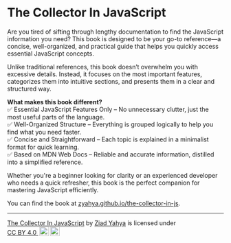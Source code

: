 # The Collector In JavaScript

Are you tired of sifting through lengthy documentation to find the JavaScript information you need? This book is designed to be your go-to reference—a concise, well-organized, and practical guide that helps you quickly access essential JavaScript concepts.

Unlike traditional references, this book doesn’t overwhelm you with excessive details. Instead, it focuses on the most important features, categorizes them into intuitive sections, and presents them in a clear and structured way.

**What makes this book different?**\
✅ Essential JavaScript Features Only – No unnecessary clutter, just the most useful parts of the language.\
✅ Well-Organized Structure – Everything is grouped logically to help you find what you need faster.\
✅ Concise and Straightforward – Each topic is explained in a minimalist format for quick learning.\
✅ Based on MDN Web Docs – Reliable and accurate information, distilled into a simplified reference.

Whether you're a beginner looking for clarity or an experienced developer who needs a quick refresher, this book is the perfect companion for mastering JavaScript efficiently.

You can find the book at [zyahya.github.io/the-collector-in-js](https://zyahya.github.io/the-collector-in-js/).

---

<p xmlns:cc="http://creativecommons.org/ns#" xmlns:dct="http://purl.org/dc/terms/"><a property="dct:title" rel="cc:attributionURL" href="https://github.com/zyahya/the-collector-in-js">The Collector In JavaScript</a> by <a rel="cc:attributionURL dct:creator" property="cc:attributionName" href="https://github.com/zyahya">Ziad Yahya</a> is licensed under <a href="https://creativecommons.org/licenses/by/4.0/?ref=chooser-v1" target="_blank" rel="license noopener noreferrer" style="display:inline-block;">CC BY 4.0 <img style="height:22px!important;margin-left:3px;vertical-align:text-bottom;" src="https://mirrors.creativecommons.org/presskit/icons/cc.svg?ref=chooser-v1" alt=""><img style="height:22px!important;margin-left:3px;vertical-align:text-bottom;" src="https://mirrors.creativecommons.org/presskit/icons/by.svg?ref=chooser-v1" alt=""></a></p>
